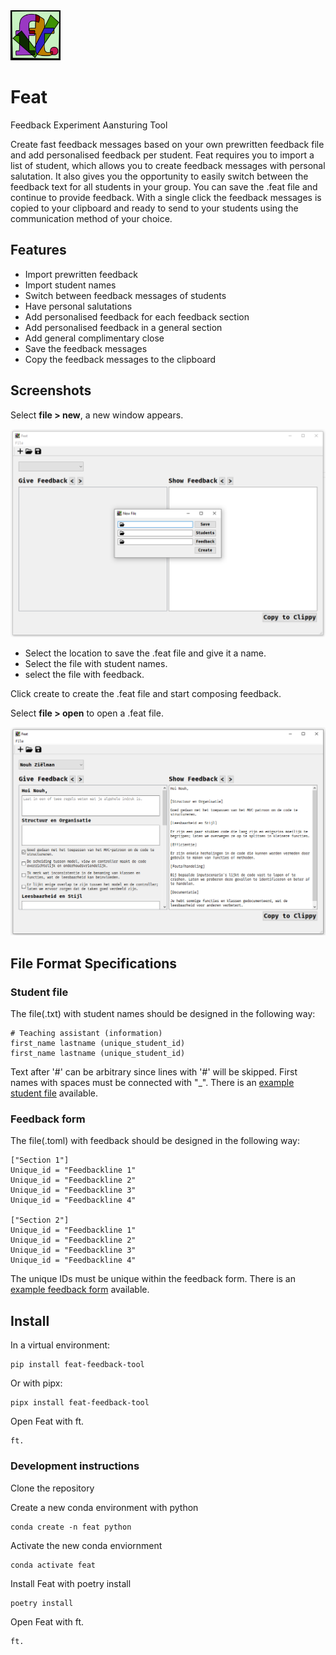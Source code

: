<img src="https://github.com/AnneliesVlaar/Feat/blob/main/src/feat/resources/FT-logo128.jpg?raw=true" alt="FEAT Logo" width="80" height="80">

# Feat
Feedback Experiment Aansturing Tool

Create fast feedback messages based on your own prewritten feedback file and add personalised feedback per student. Feat requires you to import a list of student, which allows you to create feedback messages with personal salutation. It also gives you the opportunity to easily switch between the feedback text for all students in your group. You can save the .feat file and continue to provide feedback. With a single click the feedback messages is copied to your clipboard and ready to send to your students using the communication method of your choice. 

## Features
* Import prewritten feedback
* Import student names
* Switch between feedback messages of students
* Have personal salutations
* Add personalised feedback for each feedback section
* Add personalised feedback in a general section
* Add general complimentary close
* Save the feedback messages
* Copy the feedback messages to the clipboard

## Screenshots
Select **file > new**, a new window appears. 

![Screenshot new file](https://github.com/AnneliesVlaar/Feat/blob/main/docs/images/Screenshot_new.png?raw=true)

* Select the location to save the .feat file and give it a name.
* Select the file with student names.
* select the file with feedback.

Click create to create the .feat file and start composing feedback. 

Select **file > open** to open a .feat file. 

![Screenshot new file](https://github.com/AnneliesVlaar/Feat/blob/main/docs/images/Screenshot_open.png?raw=true)

## File Format Specifications
### Student file
The file(.txt) with student names should be designed in the following way:
```
# Teaching assistant (information)
first_name lastname (unique_student_id)
first_name lastname (unique_student_id)
```
Text after '#' can be arbitrary since lines with '#' will be skipped. First names with spaces must be connected with "_".
There is an [example student file](https://github.com/AnneliesVlaar/Feat/blob/main/teststudenten.txt) available. 

### Feedback form
The file(.toml) with feedback should be designed in the following way:
```
["Section 1"]
Unique_id = "Feedbackline 1"
Unique_id = "Feedbackline 2"
Unique_id = "Feedbackline 3" 
Unique_id = "Feedbackline 4"

["Section 2"]
Unique_id = "Feedbackline 1"
Unique_id = "Feedbackline 2"
Unique_id = "Feedbackline 3"
Unique_id = "Feedbackline 4"

```
The unique IDs must be unique within the feedback form.
There is an [example feedback form](https://github.com/AnneliesVlaar/Feat/blob/main/feedbackpunten.toml) available. 

## Install
In a virtual environment:
```
pip install feat-feedback-tool
```

Or with pipx:
```
pipx install feat-feedback-tool
```

Open Feat with ft. 
```
ft.
```

### Development instructions
Clone the repository

Create a new conda environment with python
```
conda create -n feat python
``` 
Activate the new conda enviornment
```
conda activate feat
```
Install Feat with poetry install
```
poetry install
```
Open Feat with ft. 
```
ft.
```